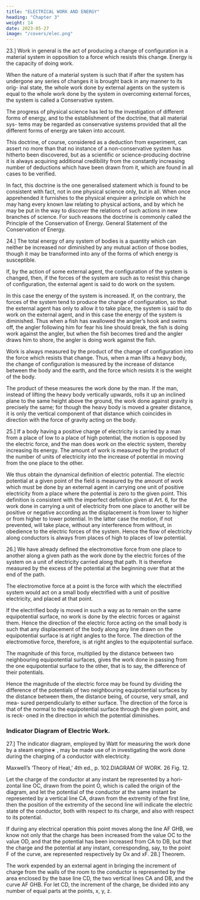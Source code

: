```yaml
---
title: "ELECTRICAL WORK AND ENERGY"
heading: "Chapter 3"
weight: 14
date: 2023-05-27
image: "/covers/elec.png"
---
```



23.] Work in general is the act of producing a change of configuration in
a material system in opposition to a force which resists this change.
Energy is the capacity of doing work.

When the nature of a material system is such that if after the system has undergone any series of changes it is brought back in any manner to its orig- inal state, the whole work done by external agents on the system is equal to the whole work done by the system in overcoming external forces, the system is called a Conservative system.

The progress of physical science has led to the investigation of different forms of energy, and to the establishment of the doctrine, that all material sys- tems may be regarded as conservative systems provided that all the different forms of energy are taken into account.

This doctrine, of course, considered as a deduction from experiment, can assert no more than that no instance of a non-conservative system has hitherto been discovered, but as a scientific or science-producing doctrine it is always acquiring additional credibility from the constantly increasing number of deductions which have been drawn from it, which are found in all cases to be verified. 

In fact, this doctrine is the one generalised statement which is found to be consistent with fact, not in one physical science only, but in all. When once apprehended it furnishes to the physical enquirer a principle on which he may hang every known law relating to physical actions, and by which he may be put in the way to discover the relations of such actions in new branches of science. For such reasons the doctrine is commonly called the Principle of the Conservation of Energy. General Statement of the Conservation of Energy.

24.] The total energy of any system of bodies is a quantity which can neither be increased nor diminished by any mutual action of those bodies, though it may be transformed into any of the forms of which energy is susceptible.

If, by the action of some external agent, the configuration of the system is changed, then, if the forces of the system are such as to resist this change of configuration, the external agent is said to do work on the system. 

In this case the energy of the system is increased. If, on the contrary, the forces of the system tend to produce the change of configuration, so that the external agent has only to allow it to take place, the system is said to do work on the external agent, and in this case the energy of the system is diminished. Thus when a fish has swallowed the angler’s hook and swims off, the angler following him for fear his line should break, the fish is doing work against the angler, but when the fish becomes tired and the angler draws him to shore, the angler is doing work against the fish.

Work is always measured by the product of the change of configuration into the force which resists that change. Thus, when a man lifts a heavy body, the change of configuration is measured by the increase of distance between the body and the earth, and the force which resists it is the weight of the body. 

The product of these measures the work done by the man. If the man, instead of lifting the heavy body vertically upwards, rolls it up an inclined plane to the same height above the ground, the work done against gravity is precisely the same; for though the heavy body is moved a greater distance, it is only the vertical component of that distance which coincides in direction with the force of gravity acting on the body.

25.] If a body having a positive charge of electricity is carried by a man from a place of low to a place of high potential, the motion is opposed by the electric force, and the man does work on the electric system, thereby increasing its energy. The amount of work is measured by the product of the number of units of electricity into the increase of potential in moving from the one place to the other.

We thus obtain the dynamical definition of electric potential. The electric potential at a given point of the field is measured by the amount of work which must be done by an external agent in carrying one unit of positive electricity from a place where the potential is zero to the given point. This definition is consistent with the imperfect definition given at Art. 6, for the work done in carrying a unit of electricity from one place to another will be positive or negative according as the displacement is from lower to higher or from higher to lower potential. In the latter case the motion, if not prevented, will take place, without any interference from without, in obedience to the electric forces of the system. Hence the flow of electricity along conductors is always from places of high to places of low potential.

26.] We have already defined the electromotive force from one place to another along a given path as the work done by the electric forces of the system on a unit of electricity carried along that path. It is therefore measured by the excess of the potential at the beginning over that at the end of the path.

The electromotive force at a point is the force with which the electrified
system would act on a small body electrified with a unit of positive electricity,
and placed at that point.

If the electrified body is moved in such a way as to remain on the same equipotential surface, no work is done by the electric forces or against them. Hence the direction of the electric force acting on the small body is such that any displacement of the body along any line drawn on the equipotential surface is at right angles to the force. The direction of the electromotive force, therefore, is at right angles to the equipotential surface.

The magnitude of this force, multiplied by the distance between two neighbouring equipotential surfaces, gives the work done in passing from the one equipotential surface to the other, that is to say, the difference of their potentials.

Hence the magnitude of the electric force may be found by dividing the difference of the potentials of two neighbouring equipotential surfaces by the distance between them, the distance being, of course, very small, and mea- sured perpendicularly to either surface. The direction of the force is that of the normal to the equipotential surface through the given point, and is reck- oned in the direction in which the potential diminishes.


### Indicator Diagram of Electric Work.

27.] The indicator diagram, employed by Watt for measuring the work done by a steam engine∗ , may be made use of in investigating the work done during the charging of a conductor with electricity.

Maxwell’s ‘Theory of Heat,’ 4th ed., p. 102.DIAGRAM OF WORK.
26
Fig. 12.

Let the charge of the conductor at any instant be represented by a hori- zontal line OC, drawn from the point O, which is called the origin of the diagram, and let the potential of the conductor at the same instant be represented by a vertical line CA, drawn from the extremity of the first line, then the position of the extremity of the second line will indicate the electric state of the conductor, both with respect to its charge, and also with respect to its potential.

If during any electrical operation this point moves along the line AF GHB, we know not only that the charge has been increased from the value OC to the value OD, and that the potential has been increased from CA to DB, but that the charge and the potential at any instant, corresponding, say, to the point F of the curve, are represented respectively by Ox and xF. 28.] Theorem. 

The work expended by an external agent in bringing the increment of charge from the walls of the room to the conductor is represented by the area enclosed by the base line CD, the two vertical lines CA and DB, and the curve AF GHB. For let CD, the increment of the charge, be divided into any number of equal parts at the points, x, y, z.
